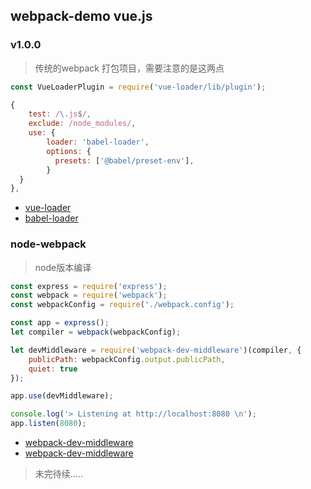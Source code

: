 ## webpack-demo vue.js

### v1.0.0
> 传统的webpack 打包项目，需要注意的是这两点
```javascript
const VueLoaderPlugin = require('vue-loader/lib/plugin');

{
    test: /\.js$/,
    exclude: /node_modules/,
    use: {
        loader: 'babel-loader',
        options: {
          presets: ['@babel/preset-env'],
        }
  }
},
```
* [vue-loader](https://github.com/vuejs/vue-loader)
* [babel-loader](https://github.com/babel/babel-loader)

### node-webpack
> node版本编译
```javascript
const express = require('express');
const webpack = require('webpack');
const webpackConfig = require('./webpack.config');

const app = express();
let compiler = webpack(webpackConfig);

let devMiddleware = require('webpack-dev-middleware')(compiler, {
    publicPath: webpackConfig.output.publicPath,
    quiet: true
});

app.use(devMiddleware);

console.log('> Listening at http://localhost:8080 \n');
app.listen(8080);

```

* [webpack-dev-middleware](https://github.com/webpack/webpack-dev-middleware)
* [webpack-dev-middleware](https://github.com/webpack/webpack-dev-middleware)


> 未完待续.....